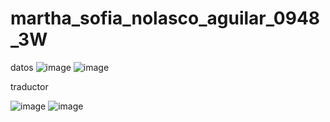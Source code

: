 # martha_sofia_nolasco_aguilar_0948_3W

datos
![image](https://github.com/user-attachments/assets/bbc33add-1f7f-43d9-880d-2c044cc9b32c)
![image](https://github.com/user-attachments/assets/58da5cb2-222a-4791-94fa-11596ad54459)

traductor

![image](https://github.com/user-attachments/assets/0d754603-6767-4cea-9322-c6f09e7f4ce6)
![image](https://github.com/user-attachments/assets/18a6fe73-1443-40a0-841d-0ddffd3bf272)



